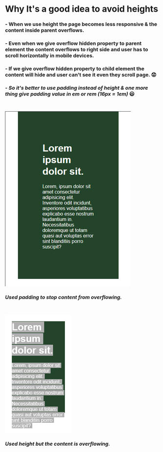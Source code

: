 # Why It's a good idea to avoid heights

### - **When we use height the page becomes less responsive & the content inside parent overflows.**

### - **Even when we give overflow hidden property to parent element the content overflows to right side and user has to scroll horizontally in mobile devices.**

### - **If we give overflow hidden property to child element the content will hide and user can't see it even they scroll page.** 😟

### - **_So it's better to use padding instead of height & one more thing give padding value in em or rem (16px = 1em)_** 😃

<br>

![Using Padding](./img/padding.png)

### _Used padding to stop content from overflowing._

<br>

![Using Height](./img/height.png)

### _Used height but the content is overflowing._
